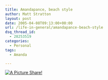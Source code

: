 ```yaml
---
title: Amandapance, beach style
author: Matt Stratton
layout: post
date: 2005-04-08T09:13:00+00:00
url: /life-in-general/amandapance-beach-style
dsq_thread_id:
  - 28253519
categories:
  - Personal
tags:
  - Amanda

---
```

<div class="flickrEmailPost">
  <a title="A Picture Share!" href="https://www.flickr.com/photos/mugsy/8807834/"><img class="flickrEmailImage" src="https://photos8.flickr.com/8807834_ee8907809c_m.jpg" alt="A Picture Share!" /></a>
</div>